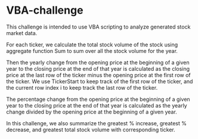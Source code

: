 # VBA-challenge

This challenge is intended to use VBA scripting to analyze generated stock market data.

For each ticker, we calculate the total stock volume of the stock using aggregate function Sum to sum over all the stock volume for the year.

Then the yearly change from the opening price at the beginning of a given year to the closing price at the end of that year is calculated as the closing price at the last row of the ticker minus the opening price at the first row of the ticker. We use TickerStart to keep track of the first row of the ticker, and the current row index i to keep track the last row of the ticker.

The percentage change from the opening price at the beginning of a given year to the closing price at the end of that year is calculated as the yearly change divided by the opening price at the beginning of a given year.

In this challenge, we also summarize the greatest % increase, greatest % decrease, and greatest total stock volume with corresponding ticker.

